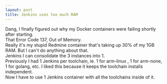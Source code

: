 ```yaml
---
layout: post
title: Jenkins uses too much RAM
---
```

Dang, I finally figured out why my Docker containers were failing shortly after starting.  
That Error Code 137, Out of Memory.  
Really it's my stupid Redmine container that's taking up 30% of my 1GB RAM.  But I can't do anything about that.  
Jenkins I can consolidate the 3 instances into 1.  
Previously I had 1 Jenkins per toolchain, ie. 1 for arm-linux , 1 for arm-none, 1 for golang, etc.  I liked this because it keeps the toolchain installs independent.  
Now I have to use 1 Jenkins container with all the toolchains inside of it.
